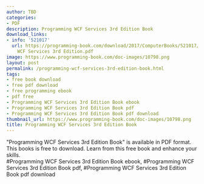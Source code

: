 ```yaml
---
author: TBD
categories:
- PDF
description: Programming WCF Services 3rd Edition Book
download_links:
- info: '521017'
  url: https://programming-book.com/download/2017/ComputerBooks/521017/Programming
    WCF Services 3rd Edition.pdf
image: https://www.programming-book.com/doc-images/10798.png
layout: post
permalink: /programming-wcf-services-3rd-edition-book.html
tags:
- free book download
- free pdf download
- free programming ebook
- pdf free
- Programming WCF Services 3rd Edition Book ebook
- Programming WCF Services 3rd Edition Book pdf
- Programming WCF Services 3rd Edition Book pdf download
thumbnail_url: https://www.programming-book.com/doc-images/10798.png
title: Programming WCF Services 3rd Edition Book
---
```


 
<div class="item-desc text-justify">
  "Programming WCF Services 3rd Edition Book" is available in PDF format. This books is free to download. Learn from this free book and enhance your skills.
  <br>
  #Programming WCF Services 3rd Edition Book ebook, #Programming WCF Services 3rd Edition Book pdf, #Programming WCF Services 3rd Edition Book pdf download
</div>